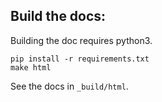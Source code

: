 
## Build the docs:

Building the doc requires python3.

```
pip install -r requirements.txt
make html
```

See the docs in `_build/html`.
